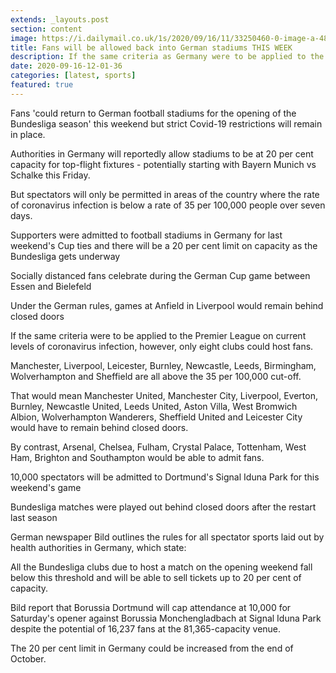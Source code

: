 ```yaml
---
extends: _layouts.post
section: content
image: https://i.dailymail.co.uk/1s/2020/09/16/11/33250460-0-image-a-48_1600253217142.jpg 
title: Fans will be allowed back into German stadiums THIS WEEK 
description: If the same criteria as Germany were to be applied to the Premier League on current levels of coronavirus infection, however, only eight clubs could host fans as it stands. 
date: 2020-09-16-12-01-36 
categories: [latest, sports] 
featured: true 
--- 
```

Fans 'could return to German football stadiums for the opening of the Bundesliga season' this weekend but strict Covid-19 restrictions will remain in place.

Authorities in Germany will reportedly allow stadiums to be at 20 per cent capacity for top-flight fixtures - potentially starting with Bayern Munich vs Schalke this Friday.

But spectators will only be permitted in areas of the country where the rate of coronavirus infection is below a rate of 35 per 100,000 people over seven days.

Supporters were admitted to football stadiums in Germany for last weekend's Cup ties and there will be a 20 per cent limit on capacity as the Bundesliga gets underway

Socially distanced fans celebrate during the German Cup game between Essen and Bielefeld 

Under the German rules, games at Anfield in Liverpool would remain behind closed doors

If the same criteria were to be applied to the Premier League on current levels of coronavirus infection, however, only eight clubs could host fans.

Manchester, Liverpool, Leicester, Burnley, Newcastle, Leeds, Birmingham, Wolverhampton and Sheffield are all above the 35 per 100,000 cut-off.

That would mean Manchester United, Manchester City, Liverpool, Everton, Burnley, Newcastle United, Leeds United, Aston Villa, West Bromwich Albion, Wolverhampton Wanderers, Sheffield United and Leicester City would have to remain behind closed doors.

By contrast, Arsenal, Chelsea, Fulham, Crystal Palace, Tottenham, West Ham, Brighton and Southampton would be able to admit fans.  

10,000 spectators will be admitted to Dortmund's Signal Iduna Park for this weekend's game

Bundesliga matches were played out behind closed doors after the restart last season

German newspaper Bild outlines the rules for all spectator sports laid out by health authorities in Germany, which state:

All the Bundesliga clubs due to host a match on the opening weekend fall below this threshold and will be able to sell tickets up to 20 per cent of capacity.

Bild report that Borussia Dortmund will cap attendance at 10,000 for Saturday's opener against Borussia Monchengladbach at Signal Iduna Park despite the potential of 16,237 fans at the 81,365-capacity venue.

The 20 per cent limit in Germany could be increased from the end of October.

